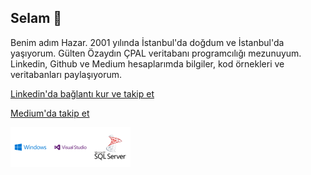 ## Selam 👋
<p>Benim adım Hazar. 2001 yılında İstanbul'da doğdum ve İstanbul'da yaşıyorum. Gülten Özaydın ÇPAL veritabanı programcılığı mezunuyum. Linkedin, Github ve Medium hesaplarımda bilgiler, kod örnekleri ve veritabanları paylaşıyorum.</p>
<p><a href="https://linkedin.com/in/hazaribrahimaslan">Linkedin'da bağlantı kur ve takip et</a></p>
<p><a href="https://medium.com/@hazaribrahimaslan">Medium'da takip et</a></p>
<img src="windows.png" style="display:inline-block;width:64px;"><img src="visual-studio.png" style="display:inline-block;width:64px;"><img src="sql-server.png" style="display:inline-block;width:64px;">
